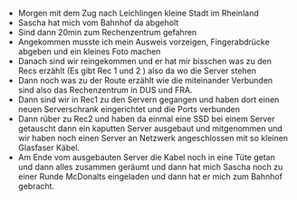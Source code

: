 
- Morgen mit dem Zug nach Leichlingen kleine Stadt im Rheinland
- Sascha hat mich vom Bahnhof da abgeholt 
- Sind dann 20min zum Rechenzentrum gefahren
- Angekommen musste ich mein Ausweis vorzeigen, Fingerabdrücke abgeben und ein kleines Foto machen
- Danach sind wir reingekommen und er hat mir bisschen was zu den Recs erzählt (Es gibt Rec 1 und 2 ) also da wo die Server stehen
- Dann noch was zu der Route erzählt wie die miteinander Verbunden sind also das Rechenzentrum in DUS und FRA.
- Dann sind wir in Rec1 zu den Servern gegangen und haben dort einen neuen Serverschrank eingerichtet und die Ports verbunden 
- Dann rüber zu Rec2 und haben da einmal eine SSD bei einem Server getauscht dann ein kaputten Server ausgebaut und mitgenommen und wir haben noch einen Server an Netzwerk angeschlossen mit so kleinen Glasfaser Käbel.
- Am Ende vom ausgebauten Server die Kabel noch in eine Tüte getan und dann alles zusammen geräumt und dann hat mich Sascha noch zu einer Runde McDonalts eingeladen und dann hat er mich zum Bahnhof gebracht.